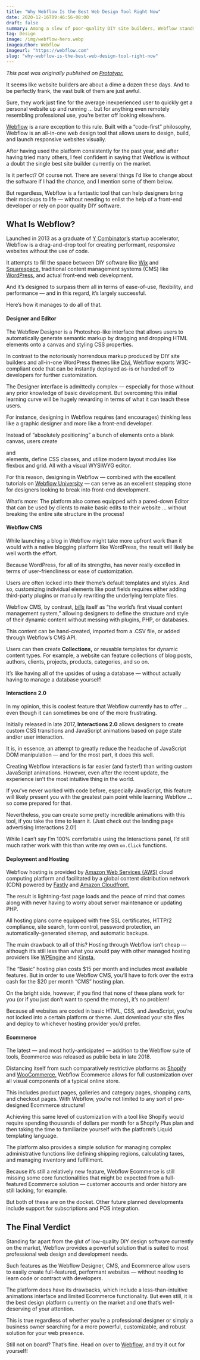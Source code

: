 ```yaml
---
title: "Why Webflow Is the Best Web Design Tool Right Now"
date: 2020-12-16T09:46:56-08:00
draft: false
summary: Among a slew of poor-quality DIY site builders, Webflow stands out as a powerful solution for code-free web design and development.
tag: Design
image: /img/webflow-hero.webp
imageauthor: Webflow
imageurl: "https://webflow.com"
slug: "why-webflow-is-the-best-web-design-tool-right-now"
---
```


_This post was originally published on [Prototypr.](https://blog.prototypr.io/why-webflow-is-the-best-web-design-program-right-now-f128aef8b45)_

It seems like website builders are about a dime a dozen these days. And to be perfectly frank, the vast bulk of them are just awful.

Sure, they work just fine for the average inexperienced user to quickly get a personal website up and running … but for anything even remotely resembling professional use, you’re better off looking elsewhere.

[Webflow](https://webflow.com) is a rare exception to this rule. Built with a “code-first” philosophy, Webflow is an all-in-one web design tool that allows users to design, build, and launch responsive websites visually.

After having used the platform consistently for the past year, and after having tried many others, I feel confident in saying that Webflow is without a doubt the single best site builder currently on the market.

Is it perfect? Of course not. There are several things I’d like to change about the software if I had the chance, and I mention some of them below.

But regardless, Webflow is a fantastic tool that can help designers bring their mockups to life — without needing to enlist the help of a front-end developer or rely on poor quality DIY software.

## What Is Webflow?

Launched in 2013 as a graduate of [Y Combinator’s](https://ycombinator.com) startup accelerator, Webflow is a drag-and-drop tool for creating performant, responsive websites without the use of code.

It attempts to fill the space between DIY software like [Wix](https://wix.com) and [Squarespace,](https://squarespace.com) traditional content management systems (CMS) like [WordPress,](https://wordpress.org) and actual front-end web development.

And it’s designed to surpass them all in terms of ease-of-use, flexibility, and performance — and in this regard, it’s largely successful.

Here’s how it manages to do all of that.

#### Designer and Editor

The Webflow Designer is a Photoshop-like interface that allows users to automatically generate semantic markup by dragging and dropping HTML elements onto a canvas and styling CSS properties.

In contrast to the notoriously horrendous markup produced by DIY site builders and all-in-one WordPress themes like [Divi,](https://www.elegantthemes.com/gallery/divi/) Webflow exports W3C-compliant code that can be instantly deployed as-is or handed off to developers for further customization.

The Designer interface is admittedly complex — especially for those without any prior knowledge of basic development. But overcoming this initial learning curve will be hugely rewarding in terms of what it can teach these users.

For instance, designing in Webflow requires (and encourages) thinking less like a graphic designer and more like a front-end developer.

Instead of “absolutely positioning” a bunch of elements onto a blank canvas, users create <section> and <div> elements, define CSS classes, and utilize modern layout modules like flexbox and grid. All with a visual WYSIWYG editor.

For this reason, designing in Webflow — combined with the excellent tutorials on [Webflow University](https://university.webflow.com) — can serve as an excellent stepping stone for designers looking to break into front-end development.

What’s more: The platform also comes equipped with a pared-down Editor that can be used by clients to make basic edits to their website … without breaking the entire site structure in the process!

#### Webflow CMS

While launching a blog in Webflow might take more upfront work than it would with a native blogging platform like WordPress, the result will likely be well worth the effort.

Because WordPress, for all of its strengths, has never really excelled in terms of user-friendliness or ease of customization.

Users are often locked into their theme’s default templates and styles. And so, customizing individual elements like post fields requires either adding third-party plugins or manually rewriting the underlying template files.

Webflow CMS, by contrast, [bills](https://webflow.com/blog/new-feature-webflow-cms) itself as “the world’s first visual content management system,” allowing designers to define the structure and style of their dynamic content without messing with plugins, PHP, or databases.

This content can be hand-created, imported from a .CSV file, or added through Webflow’s CMS API.

Users can then create **Collections,** or reusable templates for dynamic content types. For example, a website can feature collections of blog posts, authors, clients, projects, products, categories, and so on.

It’s like having all of the upsides of using a database — without actually having to manage a database yourself!

#### Interactions 2.0

In my opinion, this is coolest feature that Webflow currently has to offer … even though it can sometimes be one of the more frustrating.

Initially released in late 2017, **Interactions 2.0** allows designers to create custom CSS transitions and JavaScript animations based on page state and/or user interaction.

It is, in essence, an attempt to greatly reduce the headache of JavaScript DOM manipulation — and for the most part, it does this well.

Creating Webflow interactions is far easier (and faster!) than writing custom JavaScript animations. However, even after the recent update, the experience isn’t the most intuitive thing in the world.

If you’ve never worked with code before, especially JavaScript, this feature will likely present you with the greatest pain point while learning Webflow … so come prepared for that.

Nevertheless, you can create some pretty incredible animations with this tool, if you take the time to learn it. (Just check out the landing page advertising Interactions 2.0!)

While I can’t say I’m 100% comfortable using the Interactions panel, I’d still much rather work with this than write my own `on.Click` functions.

#### Deployment and Hosting

Webflow hosting is provided by [Amazon Web Services (AWS)](https://aws.amazon.com) cloud computing platform and facilitated by a global content distribution network (CDN) powered by [Fastly](https://fastly.com) and [Amazon Cloudfront.](https://aws.amazon.com/cloudfront)

The result is lightning-fast page loads and the peace of mind that comes along with never having to worry about server maintenance or updating PHP.

All hosting plans come equipped with free SSL certificates, HTTP/2 compliance, site search, form control, password protection, an automatically-generated sitemap, and automatic backups.

The main drawback to all of this? Hosting through Webflow isn’t cheap — although it’s still less than what you would pay with other managed hosting providers like [WPEngine](https://wpengine.com) and [Kinsta.](https://kinsta.com)

The “Basic” hosting plan costs $15 per month and includes most available features. But in order to use Webflow CMS, you’ll have to fork over the extra cash for the $20 per month “CMS” hosting plan.

On the bright side, however, if you find that none of these plans work for you (or if you just don’t want to spend the money), it’s no problem!

Because all websites are coded in basic HTML, CSS, and JavaScript, you’re not locked into a certain platform or theme. Just download your site files and deploy to whichever hosting provider you’d prefer.

#### Ecommerce

The latest — and most hotly-anticipated — addition to the Webflow suite of tools, Ecommerce was released as public beta in late 2018.

Distancing itself from such comparatively restrictive platforms as [Shopify](https://shopify.com) and [WooCommerce,](https://woocommerce.com) Webflow Ecommerce allows for full customization over all visual components of a typical online store.

This includes product pages, galleries and category pages, shopping carts, and checkout pages. With Webflow, you’re not limited to any sort of pre-designed Ecommerce structure!

Achieving this same level of customization with a tool like Shopify would require spending thousands of dollars per month for a Shopify Plus plan and then taking the time to familiarize yourself with the platform’s Liquid templating language.

The platform also provides a simple solution for managing complex administrative functions like defining shipping regions, calculating taxes, and managing inventory and fulfillment.

Because it’s still a relatively new feature, Webflow Ecommerce is still missing some core functionalities that might be expected from a full-featured Ecommerce solution — customer accounts and order history are still lacking, for example.

But both of these are on the docket. Other future planned developments include support for subscriptions and POS integration.

## The Final Verdict

Standing far apart from the glut of low-quality DIY design software currently on the market, Webflow provides a powerful solution that is suited to most professional web design and development needs.

Such features as the Webflow Designer, CMS, and Ecommerce allow users to easily create full-featured, performant websites — without needing to learn code or contract with developers.

The platform does have its drawbacks, which include a less-than-intuitive animations interface and limited Ecommerce functionality. But even still, it is the best design platform currently on the market and one that’s well-deserving of your attention.

This is true regardless of whether you’re a professional designer or simply a business owner searching for a more powerful, customizable, and robust solution for your web presence.

Still not on board? That’s fine. Head on over to [Webflow,](https://webflow.com) and try it out for yourself!